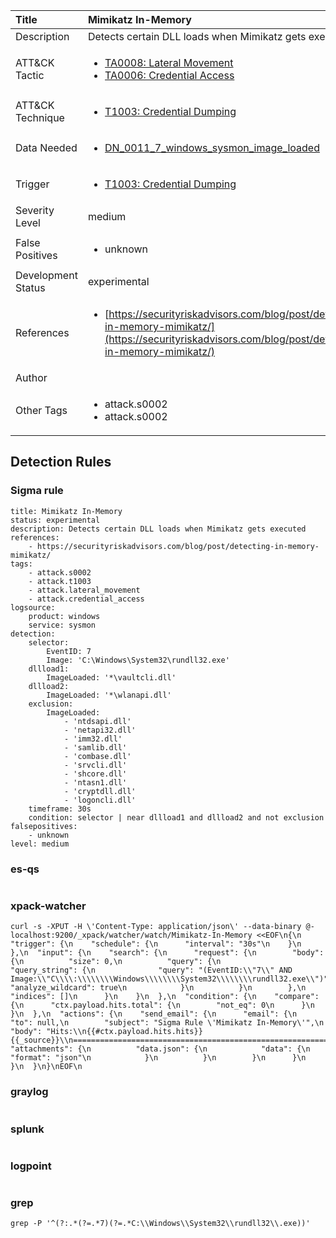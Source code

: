 | Title                | Mimikatz In-Memory                                                                                                                                                 |
|:---------------------|:------------------------------------------------------------------------------------------------------------------------------------------------------------|
| Description          | Detects certain DLL loads when Mimikatz gets executed                                                                                                                                           |
| ATT&amp;CK Tactic    | <ul><li>[TA0008: Lateral Movement](https://attack.mitre.org/tactics/TA0008)</li><li>[TA0006: Credential Access](https://attack.mitre.org/tactics/TA0006)</li></ul>  |
| ATT&amp;CK Technique | <ul><li>[T1003: Credential Dumping](https://attack.mitre.org/techniques/T1003)</li></ul>                             |
| Data Needed          | <ul><li>[DN_0011_7_windows_sysmon_image_loaded](../Data_Needed/DN_0011_7_windows_sysmon_image_loaded.md)</li></ul>                                                         |
| Trigger              | <ul><li>[T1003: Credential Dumping](../Triggers/T1003.md)</li></ul>  |
| Severity Level       | medium                                                                                                                                                 |
| False Positives      | <ul><li>unknown</li></ul>                                                                  |
| Development Status   | experimental                                                                                                                                                |
| References           | <ul><li>[https://securityriskadvisors.com/blog/post/detecting-in-memory-mimikatz/](https://securityriskadvisors.com/blog/post/detecting-in-memory-mimikatz/)</li></ul>                                                          |
| Author               |                                                                                                                                                 |
| Other Tags           | <ul><li>attack.s0002</li><li>attack.s0002</li></ul> | 

## Detection Rules

### Sigma rule

```
title: Mimikatz In-Memory
status: experimental
description: Detects certain DLL loads when Mimikatz gets executed
references:
    - https://securityriskadvisors.com/blog/post/detecting-in-memory-mimikatz/
tags:
    - attack.s0002
    - attack.t1003
    - attack.lateral_movement
    - attack.credential_access
logsource:
    product: windows
    service: sysmon
detection:
    selector:
        EventID: 7
        Image: 'C:\Windows\System32\rundll32.exe'
    dllload1:
        ImageLoaded: '*\vaultcli.dll'
    dllload2:
        ImageLoaded: '*\wlanapi.dll'        
    exclusion:
        ImageLoaded:
            - 'ntdsapi.dll'
            - 'netapi32.dll'
            - 'imm32.dll'
            - 'samlib.dll'
            - 'combase.dll'
            - 'srvcli.dll'
            - 'shcore.dll'
            - 'ntasn1.dll'
            - 'cryptdll.dll'
            - 'logoncli.dll'
    timeframe: 30s
    condition: selector | near dllload1 and dllload2 and not exclusion
falsepositives:
    - unknown
level: medium

```





### es-qs
    
```

```


### xpack-watcher
    
```
curl -s -XPUT -H \'Content-Type: application/json\' --data-binary @- localhost:9200/_xpack/watcher/watch/Mimikatz-In-Memory <<EOF\n{\n  "trigger": {\n    "schedule": {\n      "interval": "30s"\n    }\n  },\n  "input": {\n    "search": {\n      "request": {\n        "body": {\n          "size": 0,\n          "query": {\n            "query_string": {\n              "query": "(EventID:\\"7\\" AND Image:\\"C\\\\:\\\\\\\\Windows\\\\\\\\System32\\\\\\\\rundll32.exe\\")",\n              "analyze_wildcard": true\n            }\n          }\n        },\n        "indices": []\n      }\n    }\n  },\n  "condition": {\n    "compare": {\n      "ctx.payload.hits.total": {\n        "not_eq": 0\n      }\n    }\n  },\n  "actions": {\n    "send_email": {\n      "email": {\n        "to": null,\n        "subject": "Sigma Rule \'Mimikatz In-Memory\'",\n        "body": "Hits:\\n{{#ctx.payload.hits.hits}}{{_source}}\\n================================================================================\\n{{/ctx.payload.hits.hits}}",\n        "attachments": {\n          "data.json": {\n            "data": {\n              "format": "json"\n            }\n          }\n        }\n      }\n    }\n  }\n}\nEOF\n
```


### graylog
    
```

```


### splunk
    
```

```


### logpoint
    
```

```


### grep
    
```
grep -P '^(?:.*(?=.*7)(?=.*C:\\Windows\\System32\\rundll32\\.exe))'
```



